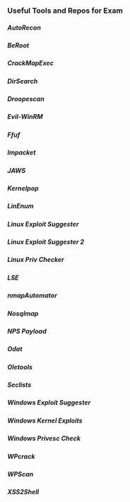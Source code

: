 ### Useful Tools and Repos for Exam
##### AutoRecon
##### BeRoot
##### CrackMapExec
##### DirSearch 
##### Droopescan
##### Evil-WinRM
##### Ffuf
##### Impacket
##### JAWS
##### Kernelpop
##### LinEnum
##### Linux Exploit Suggester
##### Linux Exploit Suggester 2
##### Linux Priv Checker
##### LSE
##### nmapAutomator
##### Nosqlmap
##### NPS Payload
##### Odat
##### Oletools
##### Seclists
##### Windows Exploit Suggester
##### Windows Kernel Exploits
##### Windows Privesc Check
##### WPcrack
##### WPScan
##### XSS2Shell
